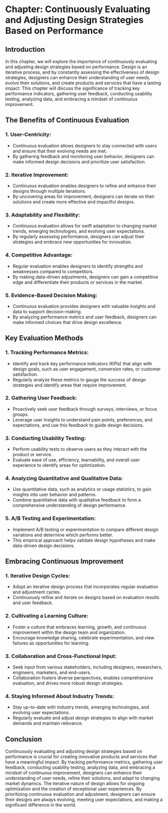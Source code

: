 Chapter: Continuously Evaluating and Adjusting Design Strategies Based on Performance
=====================================================================================

Introduction
------------

In this chapter, we will explore the importance of continuously evaluating and adjusting design strategies based on performance. Design is an iterative process, and by constantly assessing the effectiveness of design strategies, designers can enhance their understanding of user needs, evolve their solutions, and create products and services that have a lasting impact. This chapter will discuss the significance of tracking key performance indicators, gathering user feedback, conducting usability testing, analyzing data, and embracing a mindset of continuous improvement.

The Benefits of Continuous Evaluation
-------------------------------------

### 1. User-Centricity:

* Continuous evaluation allows designers to stay connected with users and ensure that their evolving needs are met.
* By gathering feedback and monitoring user behavior, designers can make informed design decisions and prioritize user satisfaction.

### 2. Iterative Improvement:

* Continuous evaluation enables designers to refine and enhance their designs through multiple iterations.
* By uncovering areas for improvement, designers can iterate on their solutions and create more effective and impactful designs.

### 3. Adaptability and Flexibility:

* Continuous evaluation allows for swift adaptation to changing market trends, emerging technologies, and evolving user expectations.
* By regularly assessing performance, designers can adjust their strategies and embrace new opportunities for innovation.

### 4. Competitive Advantage:

* Regular evaluation enables designers to identify strengths and weaknesses compared to competitors.
* By making data-driven adjustments, designers can gain a competitive edge and differentiate their products or services in the market.

### 5. Evidence-Based Decision Making:

* Continuous evaluation provides designers with valuable insights and data to support decision-making.
* By analyzing performance metrics and user feedback, designers can make informed choices that drive design excellence.

Key Evaluation Methods
----------------------

### 1. Tracking Performance Metrics:

* Identify and track key performance indicators (KPIs) that align with design goals, such as user engagement, conversion rates, or customer satisfaction.
* Regularly analyze these metrics to gauge the success of design strategies and identify areas that require improvement.

### 2. Gathering User Feedback:

* Proactively seek user feedback through surveys, interviews, or focus groups.
* Leverage user insights to understand pain points, preferences, and expectations, and use this feedback to guide design decisions.

### 3. Conducting Usability Testing:

* Perform usability tests to observe users as they interact with the product or service.
* Evaluate ease of use, efficiency, learnability, and overall user experience to identify areas for optimization.

### 4. Analyzing Quantitative and Qualitative Data:

* Use quantitative data, such as analytics or usage statistics, to gain insights into user behavior and patterns.
* Combine quantitative data with qualitative feedback to form a comprehensive understanding of design performance.

### 5. A/B Testing and Experimentation:

* Implement A/B testing or experimentation to compare different design variations and determine which performs better.
* This empirical approach helps validate design hypotheses and make data-driven design decisions.

Embracing Continuous Improvement
--------------------------------

### 1. Iterative Design Cycles:

* Adopt an iterative design process that incorporates regular evaluation and adjustment cycles.
* Continuously refine and iterate on designs based on evaluation results and user feedback.

### 2. Cultivating a Learning Culture:

* Foster a culture that embraces learning, growth, and continuous improvement within the design team and organization.
* Encourage knowledge sharing, celebrate experimentation, and view failures as opportunities for learning.

### 3. Collaboration and Cross-Functional Input:

* Seek input from various stakeholders, including designers, researchers, engineers, marketers, and end-users.
* Collaboration fosters diverse perspectives, enables comprehensive evaluation, and drives more robust design strategies.

### 4. Staying Informed About Industry Trends:

* Stay up-to-date with industry trends, emerging technologies, and evolving user expectations.
* Regularly evaluate and adjust design strategies to align with market demands and maintain relevance.

Conclusion
----------

Continuously evaluating and adjusting design strategies based on performance is crucial for creating innovative products and services that have a meaningful impact. By tracking performance metrics, gathering user feedback, conducting usability testing, analyzing data, and embracing a mindset of continuous improvement, designers can enhance their understanding of user needs, refine their solutions, and adapt to changing market dynamics. The iterative nature of design allows for ongoing optimization and the creation of exceptional user experiences. By prioritizing continuous evaluation and adjustment, designers can ensure their designs are always evolving, meeting user expectations, and making a significant difference in the world.
